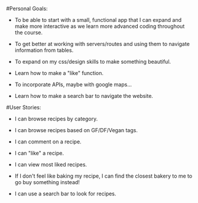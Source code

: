 #Personal Goals:

- To be able to start with a small, functional app that I can expand and make more interactive as we learn more advanced coding throughout the course.

- To get better at working with servers/routes and using them to navigate information from tables.

- To expand on my css/design skills to make something beautiful.

- Learn how to make a "like" function.

- To incorporate APIs, maybe with google maps...

- Learn how to make a search bar to navigate the website.


#User Stories:

- I can browse recipes by category.

- I can browse recipes based on GF/DF/Vegan tags.

- I can comment on a recipe.

- I can "like" a recipe.

- I can view most liked recipes.

- If I don't feel like baking my recipe, I can find the closest bakery to me to go buy something instead!

- I can use a search bar to look for recipes.
